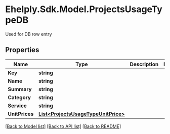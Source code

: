 # Ehelply.Sdk.Model.ProjectsUsageTypeDB
Used for DB row entry

## Properties

Name | Type | Description | Notes
------------ | ------------- | ------------- | -------------
**Key** | **string** |  | 
**Name** | **string** |  | 
**Summary** | **string** |  | 
**Category** | **string** |  | 
**Service** | **string** |  | 
**UnitPrices** | [**List&lt;ProjectsUsageTypeUnitPrice&gt;**](ProjectsUsageTypeUnitPrice.md) |  | 

[[Back to Model list]](../README.md#documentation-for-models) [[Back to API list]](../README.md#documentation-for-api-endpoints) [[Back to README]](../README.md)

